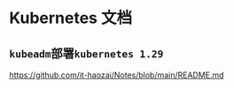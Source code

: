 # Kubernetes 文档

## `kubeadm`部署`kubernetes 1.29`

https://github.com/it-haozai/Notes/blob/main/README.md

